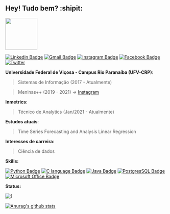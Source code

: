 ## Hey! Tudo bem? :shipit:

<p float="right">
  <img src="https://github.com/vivianerenizia/vivianerenizia/tree/vivianerenizia-patch-1" width="100" />
</p>

[![Linkedin Badge](https://img.shields.io/badge/-LinkedIn-blue?style=for-the-badge&logo=Linkedin&logoColor=white&link=https://www.linkedin.com/in/vivianerenizia/)](https://www.linkedin.com/in/vivianerenizia/) 
[![Gmail Badge](https://img.shields.io/badge/gmail-D14836?&style=for-the-badge&logo=gmail&logoColor=white)](mailto:vivianereniziasilva@gmail.com)
[![Instagram Badge](https://img.shields.io/badge/instagram-%23E4405F.svg?&style=for-the-badge&logo=instagram&logoColor=white)](https://www.instagram.com/vivianerenizia/)
[![Facebook Badge](https://img.shields.io/badge/facebook-%231877F2.svg?&style=for-the-badge&logo=facebook&logoColor=white)](https://www.facebook.com/vrenizia/)
[![Twitter](https://img.shields.io/badge/Twitter-1DA1F2?style=for-the-badge&logo=twitter&logoColor=white)](https://twitter.com/viviane_renizia/) 

**Universidade Federal de Viçosa - Campus Rio Paranaíba (UFV-CRP)**:
> Sistemas de Informação (2017 - Atualmente)

> Meninas++ (2019 - 2021) -> [Instagram](https://www.instagram.com/meninasmaismais_ufv/)

**Inmetrics**:
> Técnico de Analytics (Jan/2021 - Atualmente)

**Estudos atuais**:
> Time Series Forecasting and Analysis
> Linear Regression

**Interesses de carreira**:
> Ciência de dados

**Skills:**

[![Python Badge](https://img.shields.io/badge/Python-14354C?style=for-the-badge&logo=python&logoColor=white)](https://www.python.org/)
[![C language Badge](https://img.shields.io/badge/C-00599C?style=for-the-badge&logo=c&logoColor=white)](https://devdocs.io/c/)
[![Java Badge](https://img.shields.io/badge/Java-ED8B00?style=for-the-badge&logo=java&logoColor=white)](https://en.wikipedia.org/wiki/Java_(programming_language))
[![PostgresSQL Badge](https://img.shields.io/badge/PostgreSQL-316192?style=for-the-badge&logo=postgresql&logoColor=white)](https://www.postgresql.org/)
[![Microsoft Office Badge](https://img.shields.io/badge/Microsoft_Office-D83B01?style=for-the-badge&logo=microsoft-office&logoColor=white)](https://pt.wikipedia.org/wiki/Microsoft_Office)

**Status:**

![1](https://github-readme-stats.vercel.app/api/top-langs/?username=vivianerenizia&theme=blue-green)

[![Anurag's github stats](https://github-readme-stats.vercel.app/api?username=vivianerenizia&theme=blue-green)](https://github.com/vivianerenizia/github-readme-stats)




